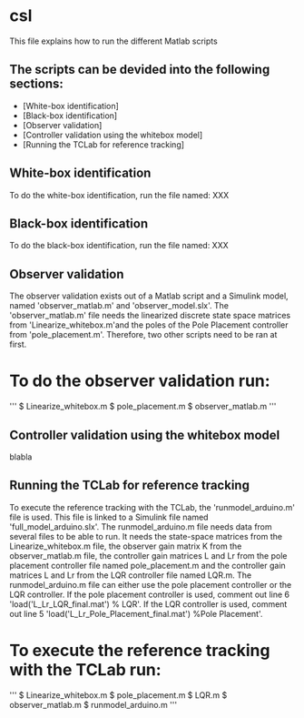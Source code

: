 # csl
This file explains how to run the different Matlab scripts

## The scripts can be devided into the following sections:
* [White-box identification]
* [Black-box identification]
* [Observer validation]
* [Controller validation using the whitebox model]
* [Running the TCLab for reference tracking]


## White-box identification
To do the white-box identification, run the file named: XXX


## Black-box identification
To do the black-box identification, run the file named: XXX


## Observer validation
The observer validation exists out of a Matlab script and a Simulink model, named 'observer_matlab.m' and 'observer_model.slx'. The 'observer_matlab.m' file needs the linearized discrete state space matrices from 'Linearize_whitebox.m'and the poles of the Pole Placement controller from 'pole_placement.m'. Therefore, two other scripts need to be ran at first.

# To do the observer validation run: 
'''
$ Linearize_whitebox.m
$ pole_placement.m
$ observer_matlab.m
'''


## Controller validation using the whitebox model
blabla

## Running the TCLab for reference tracking
To execute the reference tracking with the TCLab, the 'runmodel_arduino.m' file is used. This file is linked to a Simulink file named 'full_model_arduino.slx'. The runmodel_arduino.m file needs data from several files to be able to run. It needs the state-space matrices from the Linearize_whitebox.m file, the observer gain matrix K from the observer_matlab.m file, the controller gain matrices L and Lr from the pole placement controller file named pole_placement.m and the controller gain matrices L and Lr from the LQR controller file named LQR.m. 
The runmodel_arduino.m file can either use the pole placement controller or the LQR controller. If the pole placement controller is used, comment out line 6 'load('L_Lr_LQR_final.mat') % LQR'. If the LQR controller is used, comment out line 5 'load('L_Lr_Pole_Placement_final.mat') %Pole Placement'.

# To execute the reference tracking with the TCLab run: 
'''
$ Linearize_whitebox.m
$ pole_placement.m
$ LQR.m
$ observer_matlab.m
$ runmodel_arduino.m
'''
